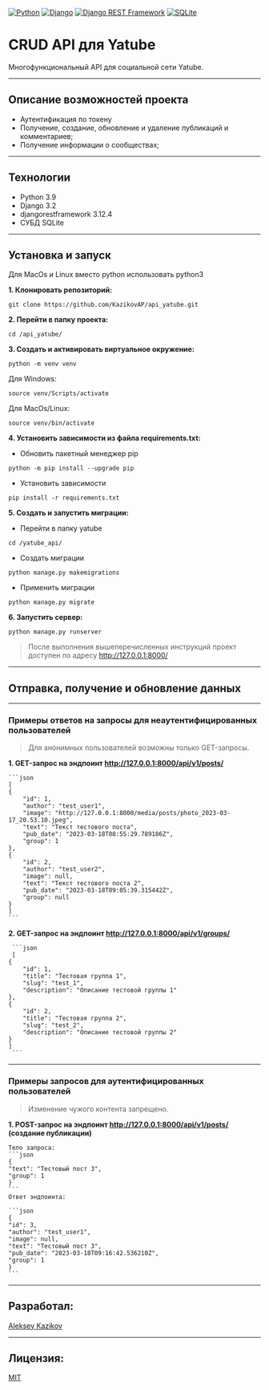 [![Python](https://img.shields.io/badge/-Python-464646?style=flat-square&logo=Python)](https://www.python.org/)
[![Django](https://img.shields.io/badge/-Django-464646?style=flat-square&logo=Django)](https://www.djangoproject.com/)
[![Django REST Framework](https://img.shields.io/badge/-Django%20REST%20Framework-464646?style=flat-square&logo=Django%20REST%20Framework)](https://www.django-rest-framework.org/)
[![SQLite](https://img.shields.io/badge/-SQLite-464646?style=flat-square&logo=SQLite)](https://www.sqlite.org/)

# CRUD API для Yatube

Многофункциональный API для социальной сети Yatube.

---
## Описание возможностей проекта

- Аутентификация по токену
- Получение, cоздание, обновление и удаление публикаций и комментариев;
- Получение информации о сообществах;

---
## Технологии
* Python 3.9
* Django 3.2
* djangorestframework 3.12.4
* СУБД SQLite

---
## Установка и запуск

Для MacOs и Linux вместо python использовать python3

**1. Клонировать репозиторий:**
```
git clone https://github.com/KazikovAP/api_yatube.git
```

**2. Перейти в папку проекта:**
```
cd /api_yatube/
```

**3. Cоздать и активировать виртуальное окружение:**
```
python -m venv venv
```

Для Windows:
```
source venv/Scripts/activate
```

Для MacOs/Linux:
```
source venv/bin/activate
```

**4. Установить зависимости из файла requirements.txt:**
- Обновить пакетный менеджер pip
```
python -m pip install --upgrade pip
```

- Установить зависимости
```
pip install -r requirements.txt
```

**5. Создать и запустить миграции:**
- Перейти в папку yatube
```
cd /yatube_api/
```

- Создать миграции
```
python manage.py makemigrations
```

- Применить миграции
```
python manage.py migrate
```

**6. Запустить сервер:**
```
python manage.py runserver
```

> После выполнения вышеперечисленных инструкций проект доступен по адресу http://127.0.0.1:8000/

---
## Отправка, получение и обновление данных

---
### Примеры ответов на запросы для неаутентифицированных пользователей

> Для анонимных пользователей возможны только GET-запросы.

**1. GET-запрос на эндпоинт http://127.0.0.1:8000/api/v1/posts/**

    ```json
    [
    {
        "id": 1,
        "author": "test_user1",
        "image": "http://127.0.0.1:8000/media/posts/photo_2023-03-17_20.53.10.jpeg",
        "text": "Текст тестового поста",
        "pub_date": "2023-03-18T08:55:29.789186Z",
        "group": 1
    },
    {
        "id": 2,
        "author": "test_user2",
        "image": null,
        "text": "Текст тестового поста 2",
        "pub_date": "2023-03-18T09:05:39.315442Z",
        "group": null
    }
    ]
    ```

**2. GET-запрос на эндпоинт http://127.0.0.1:8000/api/v1/groups/**

     ```json
     [
    {
        "id": 1,
        "title": "Тестовая группа 1",
        "slug": "test_1",
        "description": "Описание тестовой группы 1"
    },
    {
        "id": 2,
        "title": "Тестовая группа 2",
        "slug": "test_2",
        "description": "Описание тестовой группы 2"
    }
    ]
     ```

---
### Примеры запросов для аутентифицированных пользователей

> Изменение чужого контента запрещено.

**1. POST-запрос на эндпоинт http://127.0.0.1:8000/api/v1/posts/ (создание публикации)**
   
    Тело запроса:
    ```json
    {
    "text": "Тестовый пост 3",
    "group": 1
    }
    ```
    Ответ эндпоинта:
    
    ```json
    {
    "id": 3,
    "author": "test_user1",
    "image": null,
    "text": "Тестовый пост 3",
    "pub_date": "2023-03-18T09:16:42.536210Z",
    "group": 1
    }
    ```

---
## Разработал:
[Aleksey Kazikov](https://github.com/KazikovAP)

---
## Лицензия:
[MIT](https://opensource.org/licenses/MIT)

